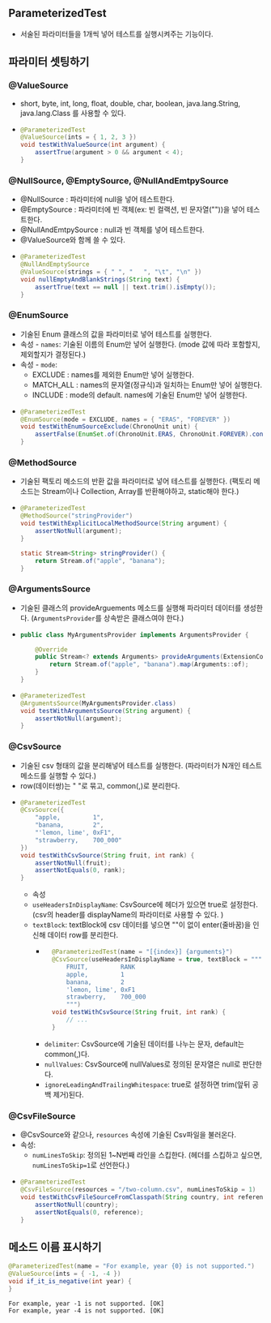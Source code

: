 ## ParameterizedTest
- 서술된 파라미터들을 1개씩 넣어 테스트를 실행시켜주는 기능이다.
  
## 파라미터 셋팅하기
### @ValueSource
- short, byte, int, long, float,  double,  char, boolean, java.lang.String, java.lang.Class 를 사용할 수 있다. 
- ~~~java
  @ParameterizedTest
  @ValueSource(ints = { 1, 2, 3 })
  void testWithValueSource(int argument) {
      assertTrue(argument > 0 && argument < 4);
  }
  ~~~
### @NullSource, @EmptySource, @NullAndEmtpySource
- @NullSource : 파라미터에 null을 넣어 테스트한다.
- @EmptySource : 파라미터에 빈 객체(ex: 빈 컬랙션, 빈 문자열(""))을 넣어 테스트한다.
- @NullAndEmtpySource : null과 빈 객체를 넣어 테스트한다. 
- @ValueSource와 함께 쓸 수 있다.
- ~~~java
  @ParameterizedTest
  @NullAndEmptySource
  @ValueSource(strings = { " ", "   ", "\t", "\n" })
  void nullEmptyAndBlankStrings(String text) {
      assertTrue(text == null || text.trim().isEmpty());
  }
  ~~~
### @EnumSource
- 기술된 Enum 클래스의 값을 파라미터로 넣어 테스트를 실행한다.
- 속성 - `names`: 기술된 이름의 Enum만 넣어 실행한다. (mode 값에 따라 포함할지, 제외할지가 결정된다.)
- 속성 - `mode`:
    - EXCLUDE : names를 제외한 Enum만 넣어 실행한다.
    - MATCH_ALL : names의 문자열(정규식)과 일치하는 Enum만 넣어 실행한다.
    - INCLUDE : mode의 default. names에 기술된 Enum만 넣어 실행한다.
- ~~~java
  @ParameterizedTest
  @EnumSource(mode = EXCLUDE, names = { "ERAS", "FOREVER" })
  void testWithEnumSourceExclude(ChronoUnit unit) {
      assertFalse(EnumSet.of(ChronoUnit.ERAS, ChronoUnit.FOREVER).contains(unit));
  }
  ~~~
### @MethodSource
- 기술된 팩토리 메소드의 반환 값을 파라미터로 넣어 테스트를 실행한다. (팩토리 메소드는 Stream이나 Collection, Array를 반환해야하고, static해야 한다.)
- ~~~java
  @ParameterizedTest
  @MethodSource("stringProvider")
  void testWithExplicitLocalMethodSource(String argument) {
      assertNotNull(argument);
  }
  
  static Stream<String> stringProvider() {
      return Stream.of("apple", "banana");
  }
  ~~~
### @ArgumentsSource
- 기술된 클래스의 provideArguements 메소드를 실행해 파라미터 데이터를 생성한다. (`ArgumentsProvider`를 상속받은 클래스여야 한다.)
- ~~~java
  public class MyArgumentsProvider implements ArgumentsProvider {
  
      @Override
      public Stream<? extends Arguments> provideArguments(ExtensionContext context) {
          return Stream.of("apple", "banana").map(Arguments::of);
      }
  }
  ~~~
- ~~~java
  @ParameterizedTest
  @ArgumentsSource(MyArgumentsProvider.class)
  void testWithArgumentsSource(String argument) {
      assertNotNull(argument);
  }
  ~~~  
### @CsvSource
- 기술된 csv 형태의 값을 분리해넣어 테스트를 실행한다. (파라미터가 N개인 테스트 메소드를 실행할 수 있다.)
- row(데이터쌍)는 " "로 묶고, common(,)로 분리한다.
- ~~~java
  @ParameterizedTest
  @CsvSource({
      "apple,         1",
      "banana,        2",
      "'lemon, lime', 0xF1",
      "strawberry,    700_000"
  })
  void testWithCsvSource(String fruit, int rank) {
      assertNotNull(fruit);
      assertNotEquals(0, rank);
  }
  ~~~
  - 속성
  - `useHeadersInDisplayName`: CsvSource에 헤더가 있으면 true로 설정한다. (csv의 header를 displayName의 파라미터로 사용할 수 있다. )
  - `textBlock`: textBlock에 csv 데이터를 넣으면 ""이 없이 enter(줄바꿈)을 인신해 데이터 row를 분리한다.
    - ~~~java
        @ParameterizedTest(name = "[{index}] {arguments}")
        @CsvSource(useHeadersInDisplayName = true, textBlock = """
            FRUIT,         RANK
            apple,         1
            banana,        2
            'lemon, lime', 0xF1
            strawberry,    700_000
            """)
        void testWithCsvSource(String fruit, int rank) {
            // ...
        }
      ~~~
    - `delimiter`: CsvSource에 기술된 데이터를 나누는 문자, default는 common(,)다.
    - `nullValues`: CsvSource에 nullValues로 정의된 문자열은 null로 판단한다.
    - `ignoreLeadingAndTrailingWhitespace`: true로 설정하면 trim(앞뒤 공백 제거)된다.
 ### @CsvFileSource 
 - @CsvSource와 같으나, `resources` 속성에 기술된 Csv파일을 불러온다.
 - 속성:
   - `numLinesToSkip`: 정의된 1~N번째 라인을 스킵한다. (헤더를 스킵하고 싶으면, `numLinesToSkip=1`로 선언한다.)
- ~~~java
  @ParameterizedTest
  @CsvFileSource(resources = "/two-column.csv", numLinesToSkip = 1)
  void testWithCsvFileSourceFromClasspath(String country, int reference) {
      assertNotNull(country);
      assertNotEquals(0, reference);
  }
  ~~~    

## 메소드 이름 표시하기
~~~java
@ParameterizedTest(name = "For example, year {0} is not supported.")
@ValueSource(ints = { -1, -4 })
void if_it_is_negative(int year) {
}
~~~
~~~
For example, year -1 is not supported. [OK]
For example, year -4 is not supported. [OK]
~~~
